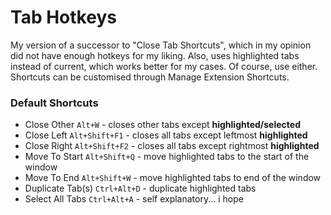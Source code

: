 # Tab Hotkeys
My version of a successor to "Close Tab Shortcuts", which in my opinion did not have enough hotkeys for my liking. Also, uses highlighted tabs instead of current, which works better for my cases. Of course, use either. Shortcuts can be customised through Manage Extension Shortcuts.

### Default Shortcuts
* Close Other `Alt+W` - closes other tabs except **highlighted/selected**
* Close Left `Alt+Shift+F1` - closes all tabs except leftmost **highlighted**
* Close Right `Alt+Shift+F2` - closes all tabs except rightmost **highlighted**
* Move To Start `Alt+Shift+Q` - move highlighted tabs to the start of the window
* Move To End `Alt+Shift+W` - move highlighted tabs to end of the window
* Duplicate Tab(s) `Ctrl+Alt+D` - duplicate highlighted tabs
* Select All Tabs `Ctrl+Alt+A` - self explanatory... i hope

